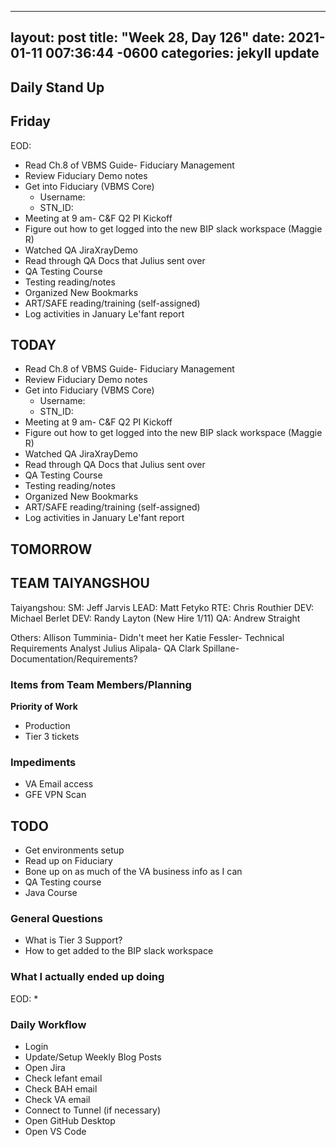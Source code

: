 
---
layout: post
title:  "Week 28, Day 126"
date:   2021-01-11 007:36:44 -0600
categories: jekyll update
---

## Daily Stand Up
## Friday
EOD:
* Read Ch.8 of VBMS Guide- Fiduciary Management
* Review Fiduciary Demo notes
* Get into Fiduciary (VBMS Core)
  * Username: 
  * STN_ID:
* Meeting at 9 am- C&F Q2 PI Kickoff
* Figure out how to get logged into the new BIP slack workspace (Maggie R)
* Watched QA JiraXrayDemo 
* Read through QA Docs that Julius sent over
* QA Testing Course
* Testing reading/notes
* Organized New Bookmarks
* ART/SAFE reading/training (self-assigned)
* Log activities in January Le'fant report
## TODAY
* Read Ch.8 of VBMS Guide- Fiduciary Management
* Review Fiduciary Demo notes
* Get into Fiduciary (VBMS Core)
  * Username: 
  * STN_ID:
* Meeting at 9 am- C&F Q2 PI Kickoff
* Figure out how to get logged into the new BIP slack workspace (Maggie R)
* Watched QA JiraXrayDemo 
* Read through QA Docs that Julius sent over
* QA Testing Course
* Testing reading/notes
* Organized New Bookmarks
* ART/SAFE reading/training (self-assigned)
* Log activities in January Le'fant report

## TOMORROW
## TEAM TAIYANGSHOU
Taiyangshou:
SM:       Jeff Jarvis
LEAD:     Matt Fetyko
RTE:      Chris Routhier
DEV:      Michael Berlet
DEV:      Randy Layton (New Hire 1/11)
QA:       Andrew Straight

Others:
Allison Tumminia- Didn't meet her
Katie Fessler- Technical Requirements Analyst
Julius Alipala- QA
Clark Spillane- Documentation/Requirements?

### Items from Team Members/Planning
**Priority of Work**
* Production
* Tier 3 tickets
### Impediments
* VA Email access
* GFE VPN Scan
## TODO
* Get environments setup
* Read up on Fiduciary
* Bone up on as much of the VA business info as I can
* QA Testing course
* Java Course
### General Questions  
  * What is Tier 3 Support?
  * How to get added to the BIP slack workspace
### What I actually ended up doing
EOD:
* 
### Daily Workflow
* Login
* Update/Setup Weekly Blog Posts
* Open Jira
* Check lefant email
* Check BAH email
* Check VA email
* Connect to Tunnel (if necessary)
* Open GitHub Desktop
* Open VS Code